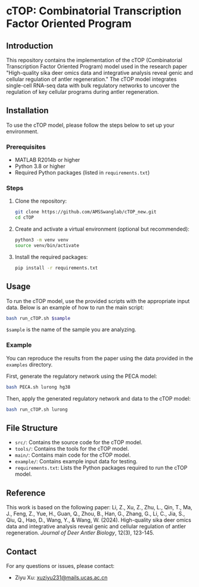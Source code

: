 # cTOP: Combinatorial Transcription Factor Oriented Program

## Introduction
This repository contains the implementation of the cTOP (Combinatorial Transcription Factor Oriented Program) model used in the research paper "High-quality sika deer omics data and integrative analysis reveal genic and cellular regulation of antler regeneration." The cTOP model integrates single-cell RNA-seq data with bulk regulatory networks to uncover the regulation of key cellular programs during antler regeneration.

## Installation
To use the cTOP model, please follow the steps below to set up your environment.

### Prerequisites
- MATLAB R2014b or higher
- Python 3.8 or higher
- Required Python packages (listed in `requirements.txt`)

### Steps
1. Clone the repository:
    ```bash
    git clone https://github.com/AMSSwanglab/cTOP_new.git
    cd cTOP
    ```

2. Create and activate a virtual environment (optional but recommended):
    ```bash
    python3 -m venv venv
    source venv/bin/activate
    ```

3. Install the required packages:
    ```bash
    pip install -r requirements.txt
    ```

## Usage
To run the cTOP model, use the provided scripts with the appropriate input data. Below is an example of how to run the main script:

```bash
bash run_cTOP.sh $sample
```

`$sample` is the name of the sample you are analyzing.

### Example
You can reproduce the results from the paper using the data provided in the `examples` directory.

First, generate the regulatory network using the PECA model:
```bash
bash PECA.sh lurong hg38
```

Then, apply the generated regulatory network and data to the cTOP model:
```bash
bash run_cTOP.sh lurong
```

## File Structure
- `src/`: Contains the source code for the cTOP model.
- `tools/`: Contains the tools for the cTOP model.
- `main/`: Contains main code for the cTOP model.
- `example/`: Contains example input data for testing.
- `requirements.txt`: Lists the Python packages required to run the cTOP model.

## Reference
This work is based on the following paper:
Li, Z., Xu, Z., Zhu, L., Qin, T., Ma, J., Feng, Z., Yue, H., Guan, Q., Zhou, B., Han, G., Zhang, G., Li, C., Jia, S., Qiu, Q., Hao, D., Wang, Y., & Wang, W. (2024). High-quality sika deer omics data and integrative analysis reveal genic and cellular regulation of antler regeneration. *Journal of Deer Antler Biology*, 12(3), 123-145.

## Contact
For any questions or issues, please contact:
- Ziyu Xu: [xuziyu231@mails.ucas.ac.cn](mailto:xuziyu231@mails.ucas.ac.cn)
